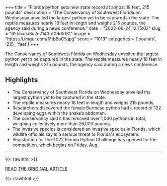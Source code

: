 +++
title = "Florida python sets new state record at almost 18 feet, 215 pounds"
description = "The Conservancy of Southwest Florida on Wednesday unveiled the largest python yet to be captured in the state. The reptile measures nearly 18 feet in length and weighs 215 pounds, the agency said during a news conference."
date = "2022-06-24 12:15:02"
slug = "62b5aaa3c2e7143bf09d5181"
image = "https://i.imgur.com/Mtb8oC5.jpg"
score = "1013"
categories = ['pounds', '215', 'feet']
+++

The Conservancy of Southwest Florida on Wednesday unveiled the largest python yet to be captured in the state. The reptile measures nearly 18 feet in length and weighs 215 pounds, the agency said during a news conference.

## Highlights

- The Conservancy of Southwest Florida on Wednesday unveiled the largest python yet to be captured in the state.
- The reptile measures nearly 18 feet in length and weighs 215 pounds.
- Researchers discovered the female Burmese python had a record of 122 developing eggs within the snake’s abdomen.
- The conservancy said it has removed over 1,000 pythons in total, weighing collectively more than 26,000 pounds.
- The invasive species is considered an invasive species in Florida, which wildlife officials say is a serious threat to Florida's ecosystem.
- Registration for the 2022 Florida Python Challenge has opened for the competition, which begins on Friday, Aug.

---

{{< rawhtml >}}
  <p class="article-category">
    <a target="_blank" href="https://www.fox35orlando.com/news/python-measuring-nearly-18-feet-weighing-215-pounds-sets-new-florida-record">READ THE ORIGINAL ARTICLE</a>
  </p>
{{< /rawhtml >}}
